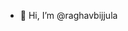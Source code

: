 - 👋 Hi, I’m @raghavbijjula
<!---
raghavbijjula/raghavbijjula is a ✨ special ✨ repository because its `README.md` (this file) appears on your GitHub profile.
You can click the Preview link to take a look at your changes.
--->
